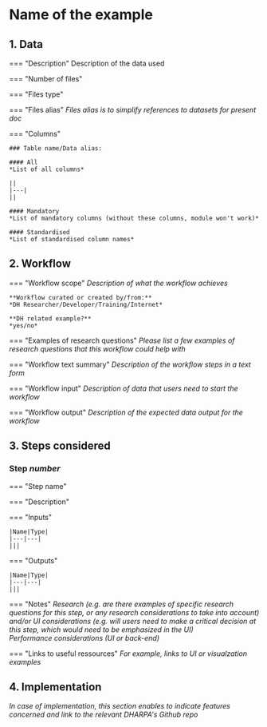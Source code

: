 
# Name of the example
## 1. Data
=== "Description"
    Description of the data used

=== "Number of files"
    

=== "Files type"
    

=== "Files alias"
    *Files alias is to simplify references to datasets for present doc*
    
    

=== "Columns"
    
    ### Table name/Data alias: 
    
    #### All
    *List of all columns*

    ||
    |---|
    ||

    #### Mandatory
    *List of mandatory columns (without these columns, module won't work)*

    #### Standardised
    *List of standardised column names*



## 2. Workflow

=== "Workflow scope"
    *Description of what the workflow achieves*

    **Workflow curated or created by/from:** 
    *DH Researcher/Developer/Training/Internet*
    
    **DH related example?**
    *yes/no*

=== "Examples of research questions"
    *Please list a few examples of research questions that this workflow could help with*

=== "Workflow text summary"
    *Description of the workflow steps in a text form*

=== "Workflow input"
    *Description of data that users need to start the workflow*

=== "Workflow output"
    *Description of the expected data output for the workflow*

## 3. Steps considered

### Step *number*

=== "Step name"
    

=== "Description"


=== "Inputs"

    |Name|Type|
    |---|---|
    |||


=== "Outputs"

    |Name|Type|
    |---|---|
    |||

=== "Notes"
    *Research (e.g. are there examples of specific research questions for this step, or any research considerations to take into account) and/or UI considerations (e.g. will users need to make a critical decision at this step, which would need to be emphasized in the UI)*</br>
    *Performance considerations (UI or back-end)*

=== "Links to useful ressources"
    *For example, links to UI or visualzation examples*



## 4. Implementation
*In case of implementation, this section enables to indicate features concerned and link to the relevant DHARPA's Github repo*
